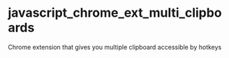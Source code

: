 # javascript_chrome_ext_multi_clipboards
Chrome extension that gives you multiple clipboard accessible by hotkeys
